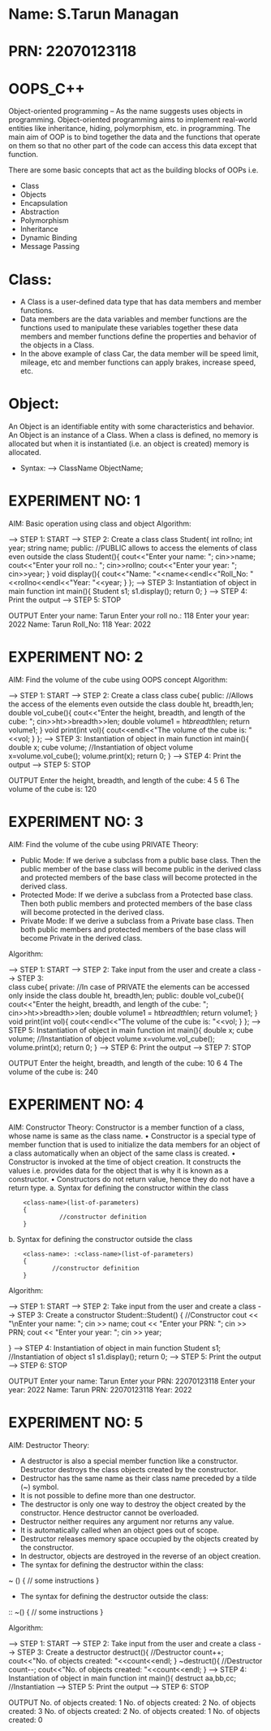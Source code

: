 # Name: S.Tarun Managan
# PRN: 22070123118

# OOPS_C++
Object-oriented programming – As the name suggests uses objects in programming. 
Object-oriented programming aims to implement real-world entities like inheritance, hiding, polymorphism, etc. in programming. 
The main aim of OOP is to bind together the data and the functions that operate on them so that no other part of the code can access this data except that function.

There are some basic concepts that act as the building blocks of OOPs i.e.

* Class
* Objects
* Encapsulation
* Abstraction
* Polymorphism
* Inheritance
* Dynamic Binding
* Message Passing

# Class:
* A Class is a user-defined data type that has data members and member functions.
* Data members are the data variables and member functions are the functions used to manipulate these variables
  together these data members and member functions define the properties and behavior of the objects in a Class.
* In the above example of class Car, the data member will be speed limit, mileage, etc and member functions can apply brakes, increase speed, etc.

# Object:
An Object is an identifiable entity with some characteristics and behavior. An Object is an instance of a Class. 
When a class is defined, no memory is allocated but when it is instantiated (i.e. an object is created) memory is allocated.
* Syntax:
  --> ClassName ObjectName;

# EXPERIMENT NO: 1
AIM: Basic operation using class and object
Algorithm:

--> STEP 1: START
--> STEP 2: Create a class
   class Student{
    int rollno;
    int year;
    string name;
public: //PUBLIC allows to access the elements of class even outside the class
    Student(){
        cout<<"Enter your name: ";
        cin>>name;
        cout<<"Enter your roll no.: ";
        cin>>rollno;
        cout<<"Enter your year: ";
        cin>>year;
    }
    void display(){
        cout<<"Name: "<<name<<endl<<"Roll_No: "<<rollno<<endl<<"Year: "<<year;
    }
}; 
--> STEP 3: Instantiation of object in main function
    int main(){
    Student s1;
    s1.display();
    return 0;
}
--> STEP 4: Print the output
--> STEP 5: STOP

OUTPUT
Enter your name: Tarun
Enter your roll no.: 118
Enter your year: 2022
Name: Tarun
Roll_No: 118
Year: 2022

# EXPERIMENT NO: 2
AIM: Find the volume of the cube using OOPS concept
Algorithm:

--> STEP 1: START
--> STEP 2: Create a class
   class cube{
        public: //Allows the access of the elements even outside the class
        double ht, breadth,len;
        double vol_cube(){
            cout<<"Enter the height, breadth, and length of the cube: ";
            cin>>ht>>breadth>>len;
            double volume1 = ht*breadth*len;
            return volume1;
        }
        void print(int vol){
             cout<<endl<<"The volume of the cube is: "<<vol;
        }
}; 
--> STEP 3: Instantiation of object in main function
   int main(){
    double x;
    cube volume; //Instantiation of object volume
    x=volume.vol_cube();
    volume.print(x);
    return 0;
}
--> STEP 4: Print the output
--> STEP 5: STOP


OUTPUT
Enter the height, breadth, and length of the cube: 4 5 6
The volume of the cube is: 120

# EXPERIMENT NO: 3
AIM: Find the volume of the cube using PRIVATE
Theory:
* Public Mode: If we derive a subclass from a public base class. Then the public member of the base class will become public in the derived class and protected members of the base class will become protected in the derived class.
* Protected Mode: If we derive a subclass from a Protected base class. Then both public members and protected members of the base class will become protected in the derived class.
* Private Mode: If we derive a subclass from a Private base class. Then both public members and protected members of the base class will become Private in the derived class.

Algorithm:

--> STEP 1: START
--> STEP 2: Take input from the user and create a class
--> STEP 3:  
    class cube{
        private: //In case of PRIVATE the elements can be accessed only inside the class
        double ht, breadth,len;
        public:
        double vol_cube(){
            cout<<"Enter the height, breadth, and length of the cube: ";
            cin>>ht>>breadth>>len;
            double volume1 = ht*breadth*len;
            return volume1;
        }
        void print(int vol){
             cout<<endl<<"The volume of the cube is: "<<vol;
        }
};
--> STEP 5: Instantiation of object in main function
    int main(){
    double x;
    cube volume; //Instantiation of object volume
    x=volume.vol_cube();
    volume.print(x);
    return 0;
}
--> STEP 6: Print the output
--> STEP 7: STOP

OUTPUT
Enter the height, breadth, and length of the cube: 10 6 4
The volume of the cube is: 240

# EXPERIMENT NO: 4
AIM: Constructor
Theory: 
Constructor is a member function of a class, whose name is same as the class name.
• Constructor is a special type of member function that is used to initialize the data members for an object of a class automatically when an object of the same class is created.
• Constructor is invoked at the time of object creation. It constructs the values i.e. provides data for the object that is why it is known as a constructor.
• Constructors do not return value, hence they do not have a return type.
a. Syntax for defining the constructor within the class

        <class-name>(list-of-parameters)
        {
                  //constructor definition
        }

b.    Syntax for defining the constructor outside the class

        <class-name>: :<class-name>(list-of-parameters)
        {
                //constructor definition
        }

Algorithm:

--> STEP 1: START
--> STEP 2: Take input from the user and create a class
--> STEP 3: Create a constructor
    Student::Student() { //Constructor
    cout << "\nEnter your name: ";
    cin >> name;
    cout << "Enter your PRN: ";
    cin >> PRN;
    cout << "Enter your year: ";
    cin >> year;
    
}
--> STEP 4: Instantiation of object in main function
    Student s1; //Instantiation of object s1
    s1.display();
    return 0;
--> STEP 5: Print the output
--> STEP 6: STOP

OUTPUT
Enter your name: Tarun
Enter your PRN: 22070123118
Enter your year: 2022
Name: Tarun
PRN: 22070123118
Year: 2022

# EXPERIMENT NO: 5
AIM: Destructor
Theory:
* A destructor is also a special member function like a constructor. Destructor destroys the class objects created by the constructor. 
* Destructor has the same name as their class name preceded by a tilde (~) symbol.
* It is not possible to define more than one destructor. 
* The destructor is only one way to destroy the object created by the constructor. Hence destructor cannot be overloaded.
* Destructor neither requires any argument nor returns any value.
* It is automatically called when an object goes out of scope. 
* Destructor releases memory space occupied by the objects created by the constructor.
* In destructor, objects are destroyed in the reverse of an object creation.
* The syntax for defining the destructor within the class:

~ <class-name>() {
    // some instructions
}

* The syntax for defining the destructor outside the class:

<class-name> :: ~<class-name>() {
    // some instructions
}

Algorithm:

--> STEP 1: START
--> STEP 2: Take input from the user and create a class
--> STEP 3: Create a destructor
    destruct(){ //Destructor
        count++;
        cout<<"No. of objects created: "<<count<<endl;
    }
    ~destruct(){ //Destructor
        count--;
        cout<<"No. of objects created: "<<count<<endl;
    }
--> STEP 4: Instantiation of object in main function
    int main(){
    destruct aa,bb,cc; //Instantiation
--> STEP 5: Print the output
--> STEP 6: STOP

OUTPUT
No. of objects created: 1
No. of objects created: 2
No. of objects created: 3
No. of objects created: 2
No. of objects created: 1
No. of objects created: 0

